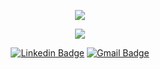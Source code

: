 <p align="center">
  <img align="center" src="https://github-readme-stats.vercel.app/api?username=yurimutti&show_icons=true&theme=dracula"> 
</p>

<p align="center">
  <img align="center" src="https://github-readme-stats.vercel.app/api/top-langs/?username=yurimutti&layout=compact&theme=dracula"> 
</p>

<p align="center">
<a href="https://www.linkedin.com/in/yuri-mutti-0418bb1aa/" target="blank"><img alt="Linkedin Badge" src="https://img.shields.io/badge/-Yuri%20Mutti-563D7C?style=flat-square&logo=Linkedin&logoColor=white&link=https://www.linkedin.com/in/yuri-mutti-0418bb1aa/"/></a>
<a href="mailto:muttiyuri@gmail.com" target="blank"><img alt="Gmail Badge" src="https://img.shields.io/badge/-muttiyuri@gmail.com-563D7C?style=flat-square&logo=Gmail&logoColor=white&link=mailto:muttiyuri@gmail.com"/></a>
</p>

